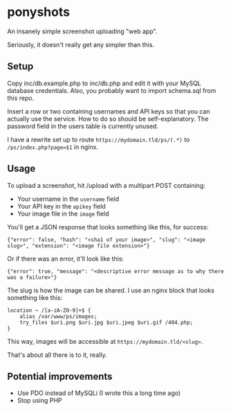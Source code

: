 ponyshots
=========

An insanely simple screenshot uploading "web app".

Seriously, it doesn't really get any simpler than this.

## Setup

Copy inc/db.example.php to inc/db.php and edit it with your MySQL database credentials. Also, you probably want to import schema.sql from this repo.

Insert a row or two containing usernames and API keys so that you can actually use the service. How to do so should be self-explanatory. The password field in the users table is currently unused.

I have a rewrite set up to route `https://mydomain.tld/ps/(.*)` to `/ps/index.php?page=$1` in nginx.

## Usage

To upload a screenshot, hit /upload with a multipart POST containing:

* Your username in the `username` field
* Your API key in the `apikey` field
* Your image file in the `image` field

You'll get a JSON response that looks something like this, for success:

`{"error": false, "hash": "<sha1 of your image>", "slug": "<image slug>", "extension": "<image file extension>"}`

Or if there was an error, it'll look like this:

`{"error": true, "message": "<descriptive error message as to why there was a failure>"}`

The slug is how the image can be shared. I use an nginx block that looks something like this:

```nginx
location ~ /[a-zA-Z0-9]+$ {
    alias /var/www/ps/images;
    try_files $uri.png $uri.jpg $uri.jpeg $uri.gif /404.php;
}
```

This way, images will be accessible at `https://mydomain.tld/<slug>`.

That's about all there is to it, really.

## Potential improvements

* Use PDO instead of MySQLi (I wrote this a long time ago)
* Stop using PHP
